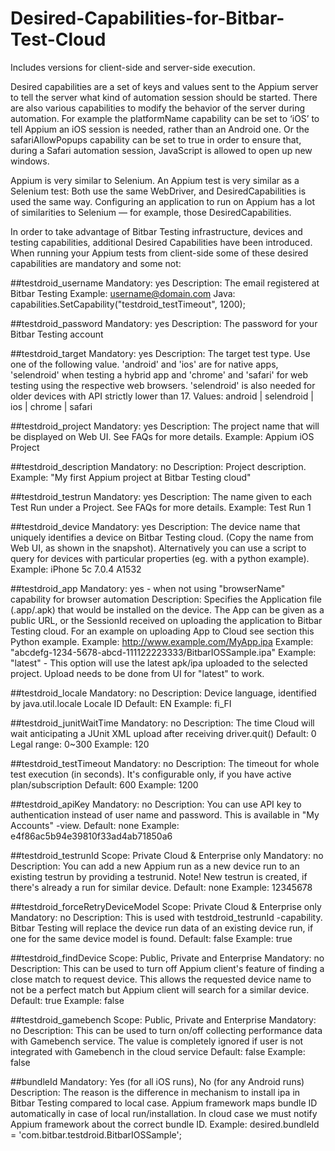# Desired-Capabilities-for-Bitbar-Test-Cloud
Includes versions for client-side and server-side execution.

Desired capabilities are a set of keys and values sent to the Appium server to tell the server what kind of automation session should be started. There are also various capabilities to modify the behavior of the server during automation. For example the platformName capability can be set to ‘iOS’ to tell Appium an iOS session is needed, rather than an Android one. Or the safariAllowPopups capability can be set to true in order to ensure that, during a Safari automation session, JavaScript is allowed to open up new windows.

Appium is very similar to Selenium. An Appium test is very similar as a Selenium test: Both use the same WebDriver, and DesiredCapabilities is used the same way. Configuring an application to run on Appium has a lot of similarities to Selenium — for example, those DesiredCapabilities.

In order to take advantage of Bitbar Testing infrastructure, devices and testing capabilities, additional Desired Capabilities have been introduced. When running your Appium tests from client-side some of these desired capabilities are mandatory and some not:

##testdroid_username
Mandatory: yes
Description: The email registered at Bitbar Testing
Example: username@domain.com
Java: capabilities.SetCapability("testdroid_testTimeout", 1200);

##testdroid_password
Mandatory: yes
Description: The password for your Bitbar Testing account

##testdroid_target
Mandatory: yes
Description: The target test type. Use one of the following value. 'android' and 'ios' are for native apps, 'selendroid' when testing a hybrid app and 'chrome' and 'safari' for web testing using the respective web browsers. 'selendroid' is also needed for older devices with API strictly lower than 17.
Values: android | selendroid | ios | chrome | safari

##testdroid_project
Mandatory: yes
Description: The project name that will be displayed on Web UI. See FAQs for more details.
Example: Appium iOS Project

##testdroid_description
Mandatory: no
Description: Project description.
Example: "My first Appium project at Bitbar Testing cloud"

##testdroid_testrun
Mandatory: yes
Description: The name given to each Test Run under a Project. See FAQs for more details.
Example: Test Run 1

##testdroid_device
Mandatory: yes
Description: The device name that uniquely identifies a device on Bitbar Testing cloud. (Copy the name from Web UI, as shown in the snapshot). Alternatively you can use a script to query for devices with particular properties (eg. with a python example).
Example: iPhone 5c 7.0.4 A1532

##testdroid_app
Mandatory: yes - when not using "browserName" capability for browser automation
Description: Specifies the Application file (.app/.apk) that would be installed on the device. The App can be given as a public URL, or the SessionId received on uploading the application to Bitbar Testing cloud. For an example on uploading App to Cloud see section this Python example.
Example: http://www.example.com/MyApp.ipa
Example: "abcdefg-1234-5678-abcd-111122223333/BitbarIOSSample.ipa"
Example: "latest" - This option will use the latest apk/ipa uploaded to the selected project. Upload needs to  be done from UI for "latest" to work.

##testdroid_locale
Mandatory: no
Description: Device language, identified by java.util.locale Locale ID
Default: EN
Example: fi_FI

##testdroid_junitWaitTime
Mandatory: no
Description: The time Cloud will wait anticipating a JUnit XML upload after receiving driver.quit()
Default: 0
Legal range: 0~300
Example: 120

##testdroid_testTimeout
Mandatory: no
Description: The timeout for whole test execution (in seconds). It's configurable only, if you have active plan/subscription
Default: 600
Example: 1200

##testdroid_apiKey
Mandatory: no
Description: You can use API key to authentication instead of user name and password. This is available in "My Accounts" -view.
Default: none
Example: e4f86ac5b94e39810f33ad4ab71850a6

##testdroid_testrunId
Scope: Private Cloud & Enterprise only
Mandatory: no
Description: You can add a new Appium run as a new device run to an existing testrun by providing a testrunid. Note! New testrun is created, if there's already a run for similar device.
Default: none
Example: 12345678

##testdroid_forceRetryDeviceModel
Scope: Private Cloud & Enterprise only
Mandatory: no
Description: This is used with testdroid_testrunId -capability. Bitbar Testing will replace the device run data of an existing device run, if one for the same device model is found.
Default: false
Example: true

##testdroid_findDevice
Scope: Public, Private and Enterprise
Mandatory: no
Description: This can be used to turn off Appium client's feature of finding a close match to request device. This allows the requested device name to not be a perfect match but Appium client will search for a similar device.
Default: true
Example: false

##testdroid_gamebench
Scope: Public, Private and Enterprise
Mandatory: no
Description: This can be used to turn on/off collecting performance data with Gamebench service. 
The value is completely ignored if user is not integrated with Gamebench in the cloud service
Default: false
Example: false

##bundleId
Mandatory: Yes (for all iOS runs), No (for any Android runs)
Description: The reason is the difference in mechanism to install ipa in Bitbar Testing compared to local case. Appium framework maps bundle ID automatically in case of local run/installation. In cloud case we must notify Appium framework about the correct bundle ID.
Example: desired.bundleId = 'com.bitbar.testdroid.BitbarIOSSample';</pre>
